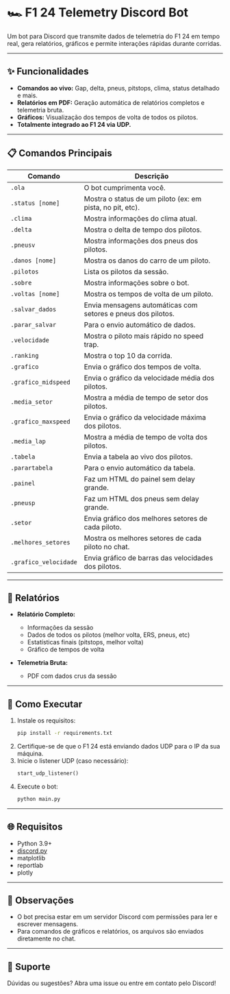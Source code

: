 # 🏎️ F1 24 Telemetry Discord Bot

Um bot para Discord que transmite dados de telemetria do F1 24 em tempo real, gera relatórios, gráficos e permite interações rápidas durante corridas.

---

## ✨ Funcionalidades

- **Comandos ao vivo:** Gap, delta, pneus, pitstops, clima, status detalhado e mais.
- **Relatórios em PDF:** Geração automática de relatórios completos e telemetria bruta.
- **Gráficos:** Visualização dos tempos de volta de todos os pilotos.
- **Totalmente integrado ao F1 24 via UDP.**

---

## 📋 Comandos Principais

| Comando               | Descrição                                                                 |
|-----------------------|---------------------------------------------------------------------------|
| `.ola`                | O bot cumprimenta você.                                                   |
| `.status [nome]`      | Mostra o status de um piloto (ex: em pista, no pit, etc).                 |
| `.clima`              | Mostra informações do clima atual.                                        |
| `.delta`              | Mostra o delta de tempo dos pilotos.                                      |
| `.pneusv`             | Mostra informações dos pneus dos pilotos.                                 |
| `.danos [nome]`       | Mostra os danos do carro de um piloto.                                    |
| `.pilotos`            | Lista os pilotos da sessão.                                               |
| `.sobre`              | Mostra informações sobre o bot.                                           |
| `.voltas [nome]`      | Mostra os tempos de volta de um piloto.                                   |
| `.salvar_dados`       | Envia mensagens automáticas com setores e pneus dos pilotos.              |
| `.parar_salvar`       | Para o envio automático de dados.                                         |
| `.velocidade`         | Mostra o piloto mais rápido no speed trap.                                |
| `.ranking`            | Mostra o top 10 da corrida.                                               |
| `.grafico`            | Envia o gráfico dos tempos de volta.                                      |
| `.grafico_midspeed`   | Envia o gráfico da velocidade média dos pilotos.                          |
| `.media_setor`        | Mostra a média de tempo de setor dos pilotos.                             |
| `.grafico_maxspeed`   | Envia o gráfico da velocidade máxima dos pilotos.                         |
| `.media_lap`          | Mostra a média de tempo de volta dos pilotos.                             |
| `.tabela`             | Envia a tabela ao vivo dos pilotos.                                       |
| `.parartabela`        | Para o envio automático da tabela.                                        |
| `.painel`             | Faz um HTML do painel sem delay grande.                                   |
| `.pneusp`             | Faz um HTML dos pneus sem delay grande.                                   |
| `.setor`              | Envia gráfico dos melhores setores de cada piloto.                        |
| `.melhores_setores`   | Mostra os melhores setores de cada piloto no chat.                        |
| `.grafico_velocidade` | Envia gráfico de barras das velocidades dos pilotos.                      |
---

## 📄 Relatórios

- **Relatório Completo:**  
  - Informações da sessão  
  - Dados de todos os pilotos (melhor volta, ERS, pneus, etc)  
  - Estatísticas finais (pitstops, melhor volta)  
  - Gráfico de tempos de volta

- **Telemetria Bruta:**  
  - PDF com dados crus da sessão

---

## 🚀 Como Executar

1. Instale os requisitos:
    ```bash
    pip install -r requirements.txt
    ```
2. Certifique-se de que o F1 24 está enviando dados UDP para o IP da sua máquina.
3. Inicie o listener UDP (caso necessário):
    ```python
    start_udp_listener()
    ```
4. Execute o bot:
    ```bash
    python main.py
    ```

---

## 🌐 Requisitos

- Python 3.9+
- [discord.py](https://github.com/Rapptz/discord.py)
- matplotlib
- reportlab
- plotly

---

## 📝 Observações

- O bot precisa estar em um servidor Discord com permissões para ler e escrever mensagens.
- Para comandos de gráficos e relatórios, os arquivos são enviados diretamente no chat.

---

## 📧 Suporte

Dúvidas ou sugestões? Abra uma issue ou entre em contato pelo Discord!